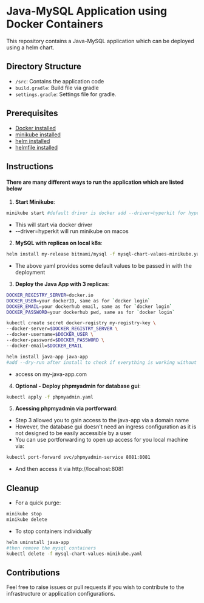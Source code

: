 # Java-MySQL Application using Docker Containers

This repository contains a Java-MySQL application which can be deployed using a helm chart. 

## Directory Structure

- `/src`: Contains the application code
- `build.gradle`: Build file via gradle
- `settings.gradle`: Settings file for gradle.

## Prerequisites

- [Docker installed](https://www.simplilearn.com/tutorials/docker-tutorial/how-to-install-docker-on-ubuntu)
- [minikube installed](https://minikube.sigs.k8s.io/docs/start/)
- [helm installed](https://helm.sh/docs/intro/install/)
- [helmfile installed](https://github.com/helmfile/helmfile)

## Instructions
#### There are many different ways to run the application which are listed below

1. **Start Minikube**:
```bash
minikube start #default driver is docker add --driver=hyperkit for hyperkit
```
- This will start via docker driver 
- --driver=hyperkit will run minikube on macos

2. **MySQL with replicas on local k8s**:
```bash
helm install my-release bitnami/mysql -f mysql-chart-values-minikube.yaml
```
- The above yaml provides some default values to be passed in with the deployment

3. **Deploy the Java App with 3 replicas**:
```bash
DOCKER_REGISTRY_SERVER=docker.io
DOCKER_USER=your dockerID, same as for `docker login`
DOCKER_EMAIL=your dockerhub email, same as for `docker login`
DOCKER_PASSWORD=your dockerhub pwd, same as for `docker login`

kubectl create secret docker-registry my-registry-key \
--docker-server=$DOCKER_REGISTRY_SERVER \
--docker-username=$DOCKER_USER \
--docker-password=$DOCKER_PASSWORD \
--docker-email=$DOCKER_EMAIL

helm install java-app java-app
#add --dry-run after install to check if everything is working without installing
```

- access on my-java-app.com

4. **Optional - Deploy phpmyadmin for database gui**:
```bash
kubectl apply -f phpmyadmin.yaml
```

5. **Acessing phpmyadmin via portforward**:
- Step 3 allowed you to gain access to the java-app via a domain name 
- However, the database gui doesn't need an ingress configuration as it is not designed to be easily accessible by a user
- You can use portforwarding to open up access for you local machine via:
```bash
kubectl port-forward svc/phpmyadmin-service 8081:8081
```
- And then access it via http://localhost:8081

## Cleanup

- For a quick purge:
```bash 
minikube stop
minikube delete
```
- To stop containers individually
```bash
helm uninstall java-app
#then remove the mysql containers
kubectl delete -f mysql-chart-values-minikube.yaml
```

## Contributions

Feel free to raise issues or pull requests if you wish to contribute to the infrastructure or application configurations.
